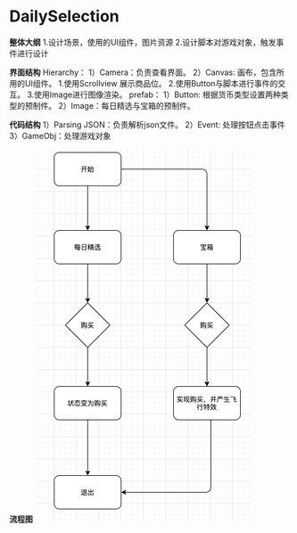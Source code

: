 # DailySelection

**整体大纲**
  1.设计场景，使用的UI组件，图片资源
  2.设计脚本对游戏对象，触发事件进行设计

**界面结构**
  Hierarchy：
    1）Camera：负责查看界面。
    2）Canvas: 画布，包含所用的UI组件。
      1.使用Scrollview 展示商品位。
      2.使用Button与脚本进行事件的交互。
      3.使用Image进行图像渲染。
  prefab：
    1）Button: 根据货币类型设置两种类型的预制件。
    2）Image：每日精选与宝箱的预制件。

**代码结构**
  1）Parsing JSON：负责解析json文件。
  2）Event: 处理按钮点击事件
  3）GameObj：处理游戏对象

**流程图**
  ![image](https://github.com/89trillion-songzhiheng/89trillion-songzhiheng/blob/master/picture/liuchengtu2.png)
